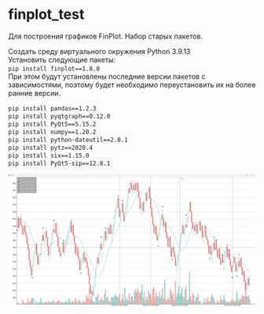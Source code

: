 # finplot_test
Для построения графиков FinPlot. Набор старых пакетов.  

Создать среду виртуального окружения Python 3.9.13  
Установить следующие пакеты:  
`pip install finplot==1.8.0`  
При этом будут установлены последние версии пакетов с зависимостями, поэтому будет необходимо переустановить их на более ранние версии.  
```commandline
pip install pandas==1.2.3
pip install pyqtgraph==0.12.0
pip install PyQt5==5.15.2
pip install numpy==1.20.2
pip install python-dateutil==2.8.1
pip install pytz==2020.4
pip install six==1.15.0
pip install PyQt5-sip==12.8.1
```  
  

![img.png](img.png)


